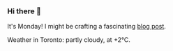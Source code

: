### Hi there :wave:

It's Monday! I might be crafting a fascinating [blog post](https://benjaminwuethrich.dev).

Weather in Toronto: partly cloudy, at +2°C.
